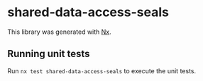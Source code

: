 # shared-data-access-seals

This library was generated with [Nx](https://nx.dev).

## Running unit tests

Run `nx test shared-data-access-seals` to execute the unit tests.
